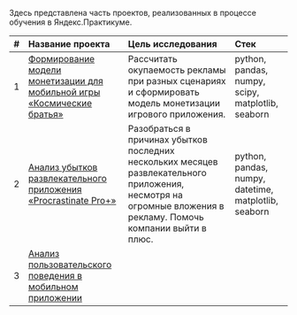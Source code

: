 Здесь представлена часть проектов, реализованных в процессе обучения в Яндекс.Практикуме.

|  #  | Название проекта | Цель исследования | Стек |
| :-: | :--------------- | :---------------- | :--- |
| 1 | [Формирование модели монетизации для мобильной игры «Космические братья»](https://github.com/irashtelm/portfolio/blob/9896b7a1662bf7e1bec0de63cc3ad149378cfc05/space_brothers/space_brothers.ipynb) | Рассчитать окупаемость рекламы при разных сценариях и сформировать модель монетизации игрового приложения. | python, pandas, numpy, scipy, matplotlib, seaborn
| 2 | [Анализ убытков развлекательного приложения «Procrastinate Pro+»](https://github.com/irashtelm/portfolio/blob/main/procrastinate_pro/procrastinate_pro.ipynb) | Разобраться в причинах убытков последних нескольких месяцев развлекательного приложения, несмотря на огромные вложения в рекламу. Помочь компании выйти в плюс. | python, pandas, numpy, datetime, matplotlib, seaborn |
| 3 | [Анализ пользовательского поведения в мобильном приложении](https://github.com/irashtelm/portfolio/blob/main/app_food_startup/app_food_startup.ipynb) | 
